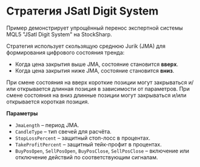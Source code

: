 # Стратегия JSatl Digit System

Пример демонстрирует упрощённый перенос экспертной системы MQL5 "JSatl Digit System" на StockSharp.

Стратегия использует скользящую среднюю Jurik (JMA) для формирования цифрового состояния тренда:

- Когда цена закрытия выше JMA, состояние становится **вверх**.
- Когда цена закрытия ниже JMA, состояние становится **вниз**.

При смене состояния на вверх короткие позиции могут закрываться и/или открывается длинная позиция в зависимости от параметров. При смене состояния на вниз длинные позиции могут закрываться и/или открывается короткая позиция.

**Параметры**

- `JmaLength` – период JMA.
- `CandleType` – тип свечей для расчёта.
- `StopLossPercent` – защитный стоп-лосс в процентах.
- `TakeProfitPercent` – защитный тейк-профит в процентах.
- `BuyPosOpen`, `SellPosOpen`, `BuyPosClose`, `SellPosClose` – включение или отключение действий по соответствующим сигналам.
